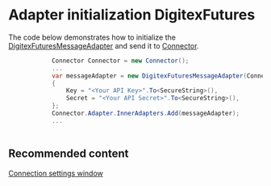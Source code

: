 # Adapter initialization DigitexFutures

The code below demonstrates how to initialize the [DigitexFuturesMessageAdapter](../api/StockSharp.DigitexFutures.DigitexFuturesMessageAdapter.html) and send it to [Connector](../api/StockSharp.Algo.Connector.html).

```cs
            Connector Connector = new Connector();				
            ...				
            var messageAdapter = new DigitexFuturesMessageAdapter(Connector.TransactionIdGenerator)
            {
                Key = "<Your API Key>".To<SecureString>(),
                Secret = "<Your API Secret>".To<SecureString>(),
            };
            Connector.Adapter.InnerAdapters.Add(messageAdapter);
            ...	
							
```

## Recommended content

[Connection settings window](API_UI_ConnectorWindow.md)
